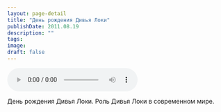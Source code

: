 ```yaml
---
layout: page-detail
title: "День рождения Дивья Локи"
publishDate: 2011.08.19
description: ""
tags:
image:
draft: false
---
```


<audio title="2011.08.19 - День рождения Дивья Локи.mp3" src="https://filer-api.advayta.org/v1.0/public/files/72869" controls=""></audio>

 День рождения Дивья Локи. Роль Дивья Локи в современном мире. 

  
